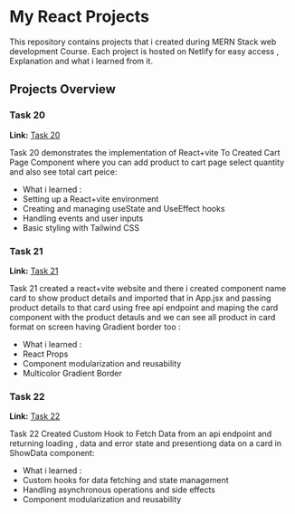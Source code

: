# My React Projects

This repository contains projects that i created during MERN Stack web development Course. Each project is hosted on Netlify for easy access , Explanation and what i learned from it.

## Projects Overview

### Task 20

**Link:** [Task 20](https://task20-by-shreyas.netlify.app)

Task 20 demonstrates the implementation of React+vite To Created Cart Page Component where you can add product to cart page select quantity and also see total cart peice:

- What i learned :
- Setting up a React+vite environment
- Creating and managing useState and UseEffect hooks
- Handling events and user inputs
- Basic styling with Tailwind CSS

### Task 21

**Link:** [Task 21](https://task21-by-shreyas.netlify.app)

Task 21 created a react+vite website and there i created component name card to show product details and imported that in App.jsx and passing product details to that card using free api endpoint and maping the card component with the product detauls and we can see all product in card format on screen having Gradient border too :

- What i learned :
- React Props
- Component modularization and reusability
- Multicolor Gradient Border 

### Task 22

**Link:** [Task 22](https://task22-by-shreyas.netlify.app)

Task 22 Created Custom Hook to Fetch Data from an api endpoint and returning loading , data and error state and presentiong data on a card in ShowData component:

- What i learned :
- Custom hooks for data fetching and state management
- Handling asynchronous operations and side effects
- Component modularization and reusability

